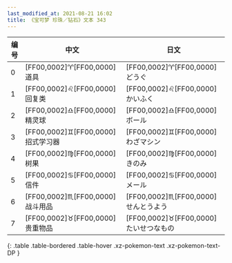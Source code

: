```yaml
---
last_modified_at: 2021-08-21 16:02
title: 《宝可梦 珍珠／钻石》文本 343
---
```

| 编号 | 中文 | 日文 |
| ---- | ---- | ---- |
| 0 | [FF00,0002]♈[FF00,0000]道具 | [FF00,0002]♈[FF00,0000]どうぐ |
| 1 | [FF00,0002]♌[FF00,0000]回复类 | [FF00,0002]♌[FF00,0000]かいふく |
| 2 | [FF00,0002]♎[FF00,0000]精灵球 | [FF00,0002]♎[FF00,0000]ボール |
| 3 | [FF00,0002]♊[FF00,0000]招式学习器 | [FF00,0002]♊[FF00,0000]わざマシン |
| 4 | [FF00,0002]♍[FF00,0000]树果 | [FF00,0002]♍[FF00,0000]きのみ |
| 5 | [FF00,0002]♋[FF00,0000]信件 | [FF00,0002]♋[FF00,0000]メール |
| 6 | [FF00,0002]♏[FF00,0000]战斗用品 | [FF00,0002]♏[FF00,0000]せんとうよう |
| 7 | [FF00,0002]♉[FF00,0000]贵重物品 | [FF00,0002]♉[FF00,0000]たいせつなもの |
{: .table .table-bordered .table-hover .xz-pokemon-text .xz-pokemon-text-DP }